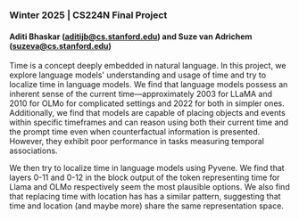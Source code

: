 ### Winter 2025 | CS224N Final Project
#### Aditi Bhaskar (aditijb@cs.stanford.edu) and Suze van Adrichem (suzeva@cs.stanford.edu)
Time is a concept deeply embedded in natural language. In this project, we explore language models' understanding and usage of time and try to localize time in language models. 
We find that language models possess an inherent sense of the current time—approximately 2003 for LLaMA and 2010 for OLMo for complicated settings and 2022 for both in simpler ones. Additionally, we find that models are capable of placing objects and events within specific timeframes and can reason using both their current time and the prompt time even when counterfactual information is presented. However, they exhibit poor performance in tasks measuring temporal associations.

We then try to localize time in language models using Pyvene. We find that layers 0-11 and 0-12 in the block output of the token representing time for Llama and OLMo respectively seem the most plausible options. We also find that replacing time with location has has a similar pattern, suggesting that time and location (and maybe more) share the same representation space. 
